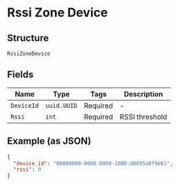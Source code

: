 
# Rssi Zone Device

## Structure

`RssiZoneDevice`

## Fields

| Name | Type | Tags | Description |
|  --- | --- | --- | --- |
| `DeviceId` | `uuid.UUID` | Required | - |
| `Rssi` | `int` | Required | RSSI threshold |

## Example (as JSON)

```json
{
  "device_id": "00000000-0000-0000-1000-d8695a0f9e61",
  "rssi": 0
}
```

